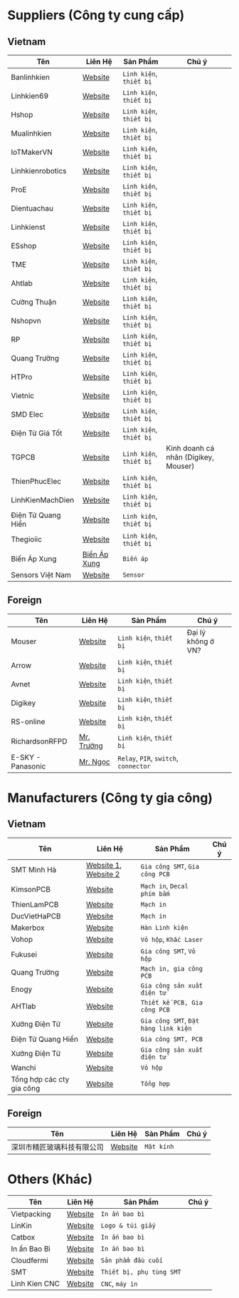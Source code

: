 # Suppliers (Công ty cung cấp)

## Vietnam

|   Tên   | Liên Hệ | Sản Phẩm | Chú ý |
|   ---   | ---     | ---      | ---   |
| Banlinhkien | [Website](https://banlinhkien.com/) | `Linh kiện`, `thiết bị` | |
| Linhkien69 | [Website](http://linhkien69.vn/) | `Linh kiện`, `thiết bị` | |
| Hshop | [Website](https://hshop.vn/) | `Linh kiện`, `thiết bị` | |
| Mualinhkien | [Website](https://mualinhkien.vn/) | `Linh kiện`, `thiết bị` | |
| IoTMakerVN | [Website](https://iotmaker.vn/) | `Linh kiện`, `thiết bị` | |
| Linhkienrobotics | [Website](http://linhkienrobotics.com/) | `Linh kiện`, `thiết bị` | |
| ProE | [Website](http://www.proe.vn/) | `Linh kiện`, `thiết bị` | |
| Dientuachau | [Website](http://www.dientuachau.com/) | `Linh kiện`, `thiết bị` | |
| Linhkienst | [Website](https://linhkienst.com) | `Linh kiện`, `thiết bị` | |
| ESshop | [Website](https://www.esshop.vn) | `Linh kiện`, `thiết bị` | |
| TME | [Website](http://tme.vn/) | `Linh kiện`, `thiết bị` | |
| Ahtlab | [Website](https://ahtlab.com/) | `Linh kiện`, `thiết bị` | |
| Cường Thuận | [Website](https://linhkienbandan.com/) | `Linh kiện`, `thiết bị` | |
| Nshopvn | [Website](https://nshopvn.com/) | `Linh kiện`, `thiết bị` | |
| RP | [Website](https://store.rpc.vn/) | `Linh kiện`, `thiết bị` | |
| Quang Trường | [Website](http://dientuquangtruong.com) | `Linh kiện`, `thiết bị` | |
| HTPro | [Website](https://htpro.vn/) | `Linh kiện`, `thiết bị` | |
| Vietnic| [Website](https://www.vietnic.vn/) | `Linh kiện`, `thiết bị` | |
| SMD Elec | [Website](http://linhkienviet.vn/) | `Linh kiện`, `thiết bị` | |
| Điện Tử Giá Tốt | [Website](http://dientugiatot.vn/) | `Linh kiện`, `thiết bị` | |
| TGPCB | [Website](https://shopee.vn/shop/60399497/search) | `Linh kiện`, `thiết bị` | Kinh doanh cá nhân (Digikey, Mouser)|
| ThienPhucElec | [Website](https://thienphucelectronics.com/) | `Linh kiện`, `thiết bị` | |
| LinhKienMachDien | [Website](http://linhkienmachdien.com/) | `Linh kiện`, `thiết bị` | |
| Điện Tử Quang Hiền | [Website](https://vntech24h.com) | `Linh kiện`, `thiết bị` | |
| Thegioiic | [Website](https://thegioiic.com/) | `Linh kiện`, `thiết bị` | |
| Biến Áp Xung | [Biến Áp Xung](https://www.facebook.com/profile.php?id=100011556900439) | `Biến áp` | |
| Sensors Việt Nam | [Website](https://sensors.vn/) | `Sensor` | |

## Foreign

|   Tên   | Liên Hệ | Sản Phẩm | Chú ý |
|   ---   | ---     | ---      | ---   |
| Mouser | [Website](https://www.mouser.vn/) | `Linh kiện`, `thiết bị` | Đại lý không ở VN? |
| Arrow | [Website](https://www.arrow.com/) | `Linh kiện`, `thiết bị` | |
| Avnet | [Website](https://www.avnet.com/wps/portal/apac) | `Linh kiện`, `thiết bị` | |
| Digikey | [Website](https://www.digikey.vn/) | `Linh kiện`, `thiết bị` | |
| RS-online | [Website](https://de.rs-online.com) | `Linh kiện`, `thiết bị` | |
| RichardsonRFPD | [Mr. Trưởng](https://www.facebook.com/huutruongle) | `Linh kiện`, `thiết bị` | |
| E-SKY - Panasonic | [Mr. Ngọc](https://www.facebook.com/toan.trinhngoc.9) | `Relay`, `PIR`, `switch`, `connector` | |

# Manufacturers (Công ty gia công)

## Vietnam

|   Tên   | Liên Hệ | Sản Phẩm | Chú ý |
|   ---   | ---     | ---      | ---   |
| SMT Minh Hà | [Website 1](http://www.smtminhha.com/), [Website 2](https://mht.vn) | `Gia công SMT`, `Gia công PCB` | |
| KimsonPCB | [Website](http://kimsonpcb.vn) | `Mạch in`, `Decal phím bấm` | |
| ThienLamPCB | [Website](http://www.thienlampcb.com/) | `Mạch in` | |
| DucVietHaPCB | [Website](https://www.facebook.com/people/%C4%90%E1%BB%A9c-Vi%E1%BB%87t-H%C3%A0/100009798124337) | `Mạch in` | |
| Makerbox | [Website](http://project.makerbox.vn/) | `Hàn Linh kiện` | |
| Vohop | [Website](http://vohop.net/) | `Vỏ hộp`, `Khắc Laser` | |
| Fukusei | [Website](http://fukusei.vn/) | `Gia công SMT`, `Vỏ hộp` | |
| Quang Trường | [Website](http://dientuquangtruong.com) | `Mạch in, gia công PCB` | |
| Enogy | [Website](https://www.facebook.com/EnogyGlobal/) | `Gia công sản xuất điện tử` | |
| AHTlab | [Website](https://ahtlab.com/) | `Thiết kế PCB, Gia công PCB` | |
| Xưởng Điện Tử | [Website](https://www.facebook.com/xuongdientu) | `Gia công SMT`, `Đặt hàng link kiện` | |
| Điện Tử Quang Hiền | [Website](https://vntech24h.com) | `Gia công SMT, PCB` | |
| Xưởng Điện Tử | [Website](https://www.facebook.com/xuongdientu/) | `Gia công sản xuất điện tử` | |
| Wanchi | [Website](https://wanchi.vn/) | `Vỏ hộp` | |
| Tổng hợp các cty gia công | [Website](https://www.jetro.go.jp/ext_images/world/asia/vn/company/SI2013_exhibitordirectory_rev.pdf) | `Tổng hợp` | |

## Foreign

|   Tên   | Liên Hệ | Sản Phẩm | Chú ý |
|   ---   | ---     | ---      | ---   |
| 深圳市精匠玻璃科技有限公司  | [Website](https://jingjang.1688.com/?spm=a261y.7663282.autotrace-topNav.1.6df16d93MLogH4) | `Mặt kính` | |

# Others (Khác)

|   Tên   | Liên Hệ | Sản Phẩm | Chú ý |
|   ---   | ---     | ---      | ---   |
| Vietpacking | [Website](https://vietpackaging.com/) | `In ấn bao bì` | |
| LinKin | [Website](https://www.facebook.com/tuigiaylinkin/) | `Logo & túi giấy` | |
| Catbox | [Website](https://www.facebook.com/catboxvn/) | `In ấn bao bì` | |
| In ấn Bao Bì | [Website](https://www.facebook.com/baobitemnhan/) | `In ấn bao bì` | |
| Cloudfermi | [Website](http://www.cloudfermi.com/) | `Sản phẩm đầu cuối` | |
| SMT | [Website](http://smtparts.vn) | `Thiết bị, phụ tùng SMT` | |
| Linh Kien CNC | [Website](http://linhkiencnc.com/) | `CNC`, `máy in` | |